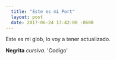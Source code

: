 ```yaml
---
  title: "Este es mi Port"
  layout: post
  date: 2017-06-24 17:42:00 -0600
---
```


  Este es mi glob, lo voy a tener actualizado.
  
  **Negrita** *cursiva*. 'Codigo'
  